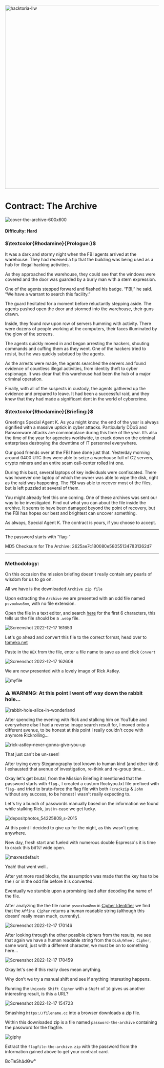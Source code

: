 <img width="600" alt="hacktoria-llw" src="https://user-images.githubusercontent.com/117080369/203552008-2d0e0a07-1815-485b-8f3f-ae7ed7258af8.png">

# Contract: The Archive
![cover-the-archive-600x600](https://user-images.githubusercontent.com/117080369/208250839-09efe280-cb3f-4d20-8057-fa16a9d518ba.png)

#### Difficulty: Hard

### **$\textcolor{Rhodamine}{Prologue:}$**
It was a dark and stormy night when the FBI agents arrived at the warehouse. They had received a tip that the building was being used as a hub for illegal hacking activities.

As they approached the warehouse, they could see that the windows were covered and the door was guarded by a burly man with a stern expression.

One of the agents stepped forward and flashed his badge. “FBI,” he said. “We have a warrant to search this facility.”

The guard hesitated for a moment before reluctantly stepping aside. The agents pushed open the door and stormed into the warehouse, their guns drawn.

Inside, they found row upon row of servers humming with activity. There were dozens of people working at the computers, their faces illuminated by the glow of the screens.

The agents quickly moved in and began arresting the hackers, shouting commands and cuffing them as they went. One of the hackers tried to resist, but he was quickly subdued by the agents.

As the arrests were made, the agents searched the servers and found evidence of countless illegal activities, from identity theft to cyber espionage. It was clear that this warehouse had been the hub of a major criminal operation.

Finally, with all of the suspects in custody, the agents gathered up the evidence and prepared to leave. It had been a successful raid, and they knew that they had made a significant dent in the world of cybercrime.

### $\textcolor{Rhodamine}{Briefing:}$
Greetings Special Agent K. As you might know, the end of the year is always signified with a massive uptick in cyber attacks. Particularly DDoS and Ransomware attacks are commonplace during this time of the year. It’s also the time of the year for agencies worldwide, to crack down on the criminal enterprises destroying the downtime of IT personnel everywhere.

Our good friends over at the FBI have done just that. Yesterday morning around 0400 UTC they were able to seize a warehouse full of C2 servers, crypto miners and an entire scam call-center rolled int one.

During this bust, several laptops of key individuals were confiscated. There was however one laptop of which the owner was able to wipe the disk, right as the raid was happening. The FBI was able to recover most of the files, but is left puzzled at several of them.

You might already feel this one coming. One of these archives was sent our way to be investigated. Find out what you can about the file inside the archive. It seems to have been damaged beyond the point of recovery, but the FBI has hopes our best and brightest can uncover something.

As always, Special Agent K. The contract is yours, if you choose to accept.

---

The password starts with “flag-“

MD5 Checksum for The Archive: 2625ae7c180080e580551347831362d7

---

### Methodology:
On this occasion the mission briefing doesn't really contain any pearls of wisdom for us to go on.

All we have is the downloaded `Archive zip file`

Upon extracting the `Archive` we are presented with an odd file named `psvoxkwo8mm`, with no file extension.

Open the file in a text editor, and search <a href="https://en.wikipedia.org/wiki/List_of_file_signatures">here</a> for the first 6 characters, this tells us the file should be a `.webp` file.

![Screenshot 2022-12-17 161653](https://user-images.githubusercontent.com/117080369/208251348-457958ce-0c9e-43e6-847b-f7ebe61b4871.png)

Let's go ahead and convert this file to the correct format, head over to <a href="https://tomeko.net/online_tools/hex_to_file.php?lang=en">tomeko.net</a>

Paste in the `HEX` from the file, enter a file name to save as and click `Convert`

![Screenshot 2022-12-17 162608](https://user-images.githubusercontent.com/117080369/208251688-9e37e865-dffd-485c-b251-c655fd4c78d8.png)

We are now presented with a lovely image of Rick Astley.

![myfile](https://user-images.githubusercontent.com/117080369/208251756-08552f80-f29d-4a9a-88e3-dbba8326cbe2.png)

### ⚠️ WARNING: At this point I went off way down the rabbit hole...

![rabbit-hole-alice-in-wonderland](https://user-images.githubusercontent.com/117080369/208251928-f65973f5-9616-468c-9bd9-031340f8d774.gif)

After spending the evening with Rick and stalking him on YouTube and everywhere else I had a reverse image search result for, I moved onto a different avenue, to be honest at this point I really couldn't cope with anymore Rickrolling...

![rick-astley-never-gonna-give-you-up](https://user-images.githubusercontent.com/117080369/208252123-b4b8b0c1-7ac2-4f9a-8aa3-dfe4c62561c6.gif)

That just can't be un-seen!

After trying every Steganography tool known to human kind (and other kind) I exhausted that avenue of investigation, re-think and re-group time...

Okay let's get brutal, from the Mission Briefing it mentioned that the password starts with `flag-`, I created a custom Rockyou.txt file prefixed with `flag-` and tried to brute-force the flag file with both `Fcrackzip` & `John` without any success, to be honest I wasn't really expecting to.

Let's try a bunch of passwords manually based on the information we found while stalking Rick, just in-case we get lucky.

![depositphotos_54225809_s-2015](https://user-images.githubusercontent.com/117080369/208252373-93c61673-49a1-4061-921f-01b5cc67b148.jpg)

At this point I decided to give up for the night, as this wasn't going anywhere.

New day, fresh start and fueled with numerous double Espresso's it is time to crack this bit%! wide open.

![maxresdefault](https://user-images.githubusercontent.com/117080369/208252684-8cba3dc9-ed0a-4680-9272-2855f62eb93e.jpg)

Yeah! that went well..

After yet more road blocks, the assumption was made that the key has to be the / or in the odd file before it is converted.

Eventually we stumble upon a promising lead after decoding the name of the file.

After analyzing the the file name `psvoxkwo8mm` in <a href="https://www.dcode.fr/cipher-identifier">Cipher Identifier</a> we find that the `Affine Cipher` returns a human readable string (although this doesnt' really mean much, currently).

![Screenshot 2022-12-17 170146](https://user-images.githubusercontent.com/117080369/208253161-f0313dc6-9be4-4509-91ff-84981f1a17dc.png)

After looking through the other possible ciphers from the results, we see that again we have a human readable string from the `Disk/Wheel Cipher`, same word, just with a different character, we must be on to something here...

![Screenshot 2022-12-17 170459](https://user-images.githubusercontent.com/117080369/208253155-5326ae0a-4372-46d8-b738-1478052f745c.png)

Okay let's see if this really does mean anything.

Why don't we try a manual shift and see if anything interesting happens.

Running the `Unicode Shift Cipher` with a `Shift` of `10` gives us another interesting result, is this a URL?

![Screenshot 2022-12-17 154723](https://user-images.githubusercontent.com/117080369/208253295-968261c8-607c-49d0-a9a6-63139eb60372.png)

Smashing `https://filename.cc` into a browser downloads a zip file.

Within this downloaded zip is a file named `password-the-archive` containing the password for the flagfile.

![giphy](https://user-images.githubusercontent.com/117080369/208253533-6820b9f6-a3e2-4948-a955-67ccf32a3ac4.gif)

Extract the `flagfile-the-archive.zip` with the password from the information gained above to get your contract card.


BoΠeShΔdϴw³
